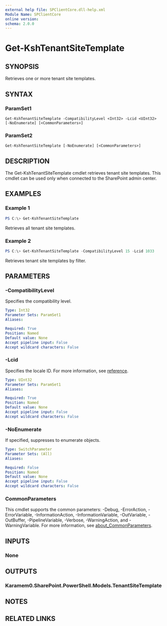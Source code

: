 ```yaml
---
external help file: SPClientCore.dll-help.xml
Module Name: SPClientCore
online version:
schema: 2.0.0
---
```


# Get-KshTenantSiteTemplate

## SYNOPSIS
Retrieves one or more tenant site templates.

## SYNTAX

### ParamSet1
```
Get-KshTenantSiteTemplate -CompatibilityLevel <Int32> -Lcid <UInt32> [-NoEnumerate] [<CommonParameters>]
```

### ParamSet2
```
Get-KshTenantSiteTemplate [-NoEnumerate] [<CommonParameters>]
```

## DESCRIPTION
The Get-KshTenantSiteTemplate cmdlet retrieves tenant site templates.
This cmdlet can be used only when connected to the SharePoint admin center.

## EXAMPLES

### Example 1
```powershell
PS C:\> Get-KshTenantSiteTemplate
```

Retrieves all tenant site templates.

### Example 2
```powershell
PS C:\> Get-KshTenantSiteTemplate -CompatibilityLevel 15 -Lcid 1033
```

Retrieves tenant site templates by filter.

## PARAMETERS

### -CompatibilityLevel
Specifies the compatibility level.

```yaml
Type: Int32
Parameter Sets: ParamSet1
Aliases:

Required: True
Position: Named
Default value: None
Accept pipeline input: False
Accept wildcard characters: False
```

### -Lcid
Specifies the locale ID.
For more information, see [reference](https://docs.microsoft.com/ja-jp/openspecs/windows_protocols/ms-lcid/70feba9f-294e-491e-b6eb-56532684c37f).

```yaml
Type: UInt32
Parameter Sets: ParamSet1
Aliases:

Required: True
Position: Named
Default value: None
Accept pipeline input: False
Accept wildcard characters: False
```

### -NoEnumerate
If specified, suppresses to enumerate objects.

```yaml
Type: SwitchParameter
Parameter Sets: (All)
Aliases:

Required: False
Position: Named
Default value: None
Accept pipeline input: False
Accept wildcard characters: False
```

### CommonParameters
This cmdlet supports the common parameters: -Debug, -ErrorAction, -ErrorVariable, -InformationAction, -InformationVariable, -OutVariable, -OutBuffer, -PipelineVariable, -Verbose, -WarningAction, and -WarningVariable. For more information, see [about_CommonParameters](http://go.microsoft.com/fwlink/?LinkID=113216).

## INPUTS

### None

## OUTPUTS

### Karamem0.SharePoint.PowerShell.Models.TenantSiteTemplate

## NOTES

## RELATED LINKS

